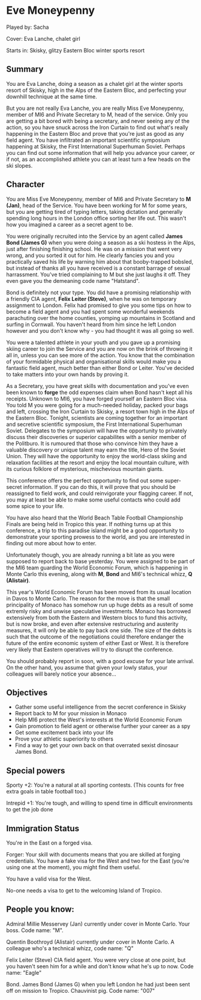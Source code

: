 Eve Moneypenny
==========================================

Played by: Sacha

Cover: Eva Lanche, chalet girl

Starts in: Skisky, glitzy Eastern Bloc winter sports resort

Summary
-------
You are Eva Lanche, doing a season as a chalet girl at the winter sports resort of Skisky, high in the Alps of the Eastern Bloc, and perfecting your downhill technique at the same time. 

But you are not really Eva Lanche, you are really Miss Eve Moneypenny, member of MI6 and Private Secretary to M, head of the service. Only you are getting a bit bored with being a secretary, and never seeing any of the action, so you have snuck across the Iron Curtain to find out what's really happening in the Eastern Bloc and prove that you're just as good as any field agent. You have infiltrated an important scientific symposium happening at Skisky, the First International Superhuman Soviet. Perhaps you can find out some information that will help you advance your career, or if not, as an accomplished athlete you can at least turn a few heads on the ski slopes.

Character
---------
You are Miss Eve Moneypenny, member of MI6 and Private Secretary to **M (Jan)**, head of the Service. You have been working for M for some years, but you are getting tired of typing letters, taking dictation and generally spending long hours in the London office sorting her life out. This wasn't how you imagined a career as a secret agent to be. 

You were originally recruited into the Service by an agent called **James Bond (James G)** when you were doing a season as a ski hostess in the Alps, just after finishing finishing school. He was on a mission that went very wrong, and you sorted it out for him. He clearly fancies you and you practically saved his life by warning him about that booby-trapped bobsled, but instead of thanks all you have received is a constant barrage of sexual harrassment. You've tried complaining to M but she just laughs it off. They
even gave you the demeaning code name "Hatstand".

Bond is definitely not your type. You did have a promising relationship with a friendly CIA agent, **Felix Leiter (Steve)**, when he was on temporary assignment to London. Felix had promised to give you some tips on how to become a field agent and you had spent some wonderful weekends parachuting over the home counties, yomping up mountains in Scotland and surfing in Cornwall. You haven't heard from him since he left London however and you don't know why - you had thought it was all going so well.

You were a talented athlete in your youth and you gave up a promising skiing career to join the Service and you are now on the brink of throwing it all in, unless you can see more of the action. You know that the combination of your formidable physical and organisational skills would make you a fantastic field agent, much better than either Bond or Leiter. You've decided to take matters into your own hands by proving it.

As a Secretary, you have great skills with documentation and you've even been known to **forge** the odd expenses claim when Bond hasn't kept all his receipts. Unknown to MI6, you have forged yourself an Eastern Bloc visa. You told M you were going for a much-needed holiday, packed your bags and left, crossing the Iron Curtain to Skisky, a resort town high in the Alps of the Eastern Bloc. Tonight, scientists are coming together for an important and secretive scientific symposium, the First International Superhuman Soviet. Delegates to the symposium will have the opportunity to privately discuss their discoveries or superior capabilites with a senior member of the Politburo. It is rumoured that those who convince him they have a valuable discovery or unique talent may earn the title, Hero of the Soviet Union. They will have the opportunity to enjoy the world-class skiing and relaxation facilities at the resort and enjoy the local mountain culture, with its curious folklore of mysterious, mischevious mountain giants.

This conference offers the perfect opportunity to find out some super-secret information. If you can do this, it will prove that you should be reassigned to field work, and could reinvigorate your flagging career. If not, you may at least be able to make some useful contacts who could add some spice to your life. 

You have also heard that the World Beach Table Football Championship Finals are being held in Tropico this year. If nothing turns up at this conference, a trip to this paradise island might be a good opportunity to demonstrate your sporting prowess to the world, and you are interested in finding out more about how to enter.

Unfortunately though, you are already running a bit late as you were supposed to report back to base yesterday. You were assigned to be part of the MI6 team guarding the World Economic Forum, which is happening in Monte Carlo this evening, along with **M**, **Bond** and MI6's technical whizz, **Q (Alistair)**. 

This year's World Economic Forum has been moved from its usual location in Davos to Monte Carlo. The reason for the move is that the small principality of Monaco has somehow run up huge debts as a result of some extremly risky and unwise speculative investments. Monaco has borrowed extensively from both the Eastern and Western blocs to fund this activity, but is now broke, and even after extensive restructuring and austerity measures, it will only be able to pay back one side. The size of the debts is such that the outcome of the negotiations could therefore endanger the future of the entire economic system of either East or West. It is therefore very likely that Eastern operatives will try to disrupt the conference.

You should probably report in soon, with a good excuse for your late arrival. On the other hand, you assume that given your lowly status, your colleagues will barely notice your absence...


Objectives
----------

* Gather some useful intelligence from the secret conference in Skisky
* Report back to M for your mission in Monaco
* Help MI6 protect the West's interests at the World Economic Forum
* Gain promotion to field agent or otherwise further your career as a spy
* Get some excitement back into your life
* Prove your athletic superiority to others 
* Find a way to get your own back on that overrated sexist dinosaur James Bond.

Special powers
-----------------------

Sporty +2: You're a natural at all sporting contests. (This counts for free extra goals in table football too.)

Intrepid +1: You're tough, and willing to spend time in difficult environments to get the job done

Immigration Status
------------------

You're in the East on a forged visa.

Forger: Your skill with documents means that you are skilled at forging credentials. You have a fake visa for the West
and two for the East (you're using one at the moment), you might find them useful.

You have a valid visa for the West.

No-one needs a visa to get to the welcoming Island of Tropico.

People you know:
---------------
Admiral Millie Messervey (Jan) currently under cover in Monte Carlo. Your boss. Code name: "M".

Quentin Boothroyd (Alistair) currently under cover in Monte Carlo. A colleague who's a technical whizz, code name: "Q"

Felix Leiter (Steve) CIA field agent. You were very close at one point, but you haven't seen him for a while and don't know what he's up to now. Code name: "Eagle"

Bond. James Bond (James G) when you left London he had just been sent off on mission to Tropico. Chauvinist pig. Code name: "007"
